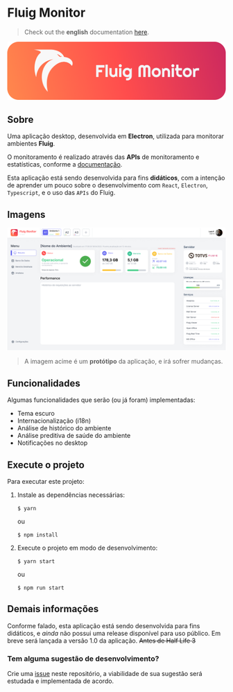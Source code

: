 # Fluig Monitor

> Check out the **english** documentation [here](./docs/README.md).

![Banner](./docs/img/banner.png)

## Sobre

Uma aplicação desktop, desenvolvida em **Electron**, utilizada para monitorar ambientes **Fluig**.

O monitoramento é realizado através das **APIs** de monitoramento e estatísticas, conforme a [documentação](https://tdn.engpro.totvs.com.br/pages/releaseview.action?pageId=284881802).

Esta aplicação está sendo desenvolvida para fins **didáticos**, com a intenção de aprender um pouco sobre o desenvolvimento com `React`, `Electron`, `Typescript`, e o uso das `APIs` do Fluig.

## Imagens

![Desktop](./docs/img/desktop_LT2022-04_AmbientView.png)

> A imagem acime é um **protótipo** da aplicação, e irá sofrer mudanças.

## Funcionalidades

Algumas funcionalidades que serão (ou já foram) implementadas:

- Tema escuro
- Internacionalização (i18n)
- Análise de histórico do ambiente
- Análise preditiva de saúde do ambiente
- Notificações no desktop

## Execute o projeto

Para executar este projeto:

1. Instale as dependências necessárias:

   ```shell
   $ yarn
   ```

   ou

   ```shell
   $ npm install
   ```

2. Execute o projeto em modo de desenvolvimento:

   ```shell
   $ yarn start
   ```

   ou

   ```shell
   $ npm run start
   ```

## Demais informações

Conforme falado, esta aplicação está sendo desenvolvida para fins didáticos, e _ainda_ não possui uma release disponível para uso público. Em breve será lançada a versão 1.0 da aplicação. ~~Antes de Half Life 3~~

### Tem alguma sugestão de desenvolvimento?

Crie uma [issue](https://github.com/luizf-lf/fluig-monitor/issues) neste repositório, a viabilidade de sua sugestão será estudada e implementada de acordo.
